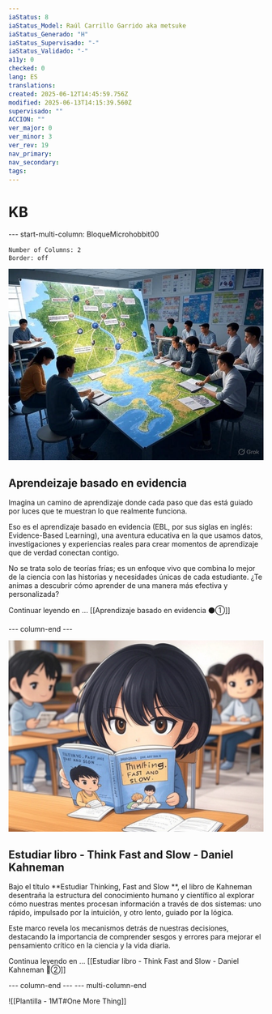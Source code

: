 ```yaml
---
iaStatus: 8
iaStatus_Model: Raúl Carrillo Garrido aka metsuke
iaStatus_Generado: "H"
iaStatus_Supervisado: "-"
iaStatus_Validado: "-"
a11y: 0
checked: 0
lang: ES
translations: 
created: 2025-06-12T14:45:59.756Z
modified: 2025-06-13T14:15:39.560Z
supervisado: ""
ACCION: ""
ver_major: 0
ver_minor: 3
ver_rev: 19
nav_primary: 
nav_secondary: 
tags:
---
```

# KB

--- start-multi-column: BloqueMicrohobbit00
```column-settings  
Number of Columns: 2
Border: off
```

![En un aula extremadamente futurista](PublicBrain/_resources/70d03ab2d37b52185f98fe6767c1fc01_MD5.jpg)
## Aprendeizaje basado en evidencia

Imagina un camino de aprendizaje donde cada paso que das está guiado por luces que te muestran lo que realmente funciona. 

Eso es el aprendizaje basado en evidencia (EBL, por sus siglas en inglés: Evidence-Based Learning), una aventura educativa en la que usamos datos, investigaciones y experiencias reales para crear momentos de aprendizaje que de verdad conectan contigo. 

No se trata solo de teorías frías; es un enfoque vivo que combina lo mejor de la ciencia con las historias y necesidades únicas de cada estudiante. ¿Te animas a descubrir cómo aprender de una manera más efectiva y personalizada?


Continuar leyendo en ... [[Aprendizaje basado en evidencia  ⚫①]]

 --- column-end ---

![Estudiante con el libro en la mano](PublicBrain/_resources/78bad2bc7ae27db996a7f1c67521151b_MD5.jpeg)
## Estudiar libro - Think Fast and Slow - Daniel Kahneman

Bajo el título **Estudiar Thinking, Fast and Slow **, el libro de Kahneman desentraña la estructura del conocimiento humano y científico al explorar cómo nuestras mentes procesan información a través de dos sistemas: uno rápido, impulsado por la intuición, y otro lento, guiado por la lógica. 

Este marco revela los mecanismos detrás de nuestras decisiones, destacando la importancia de comprender sesgos y errores para mejorar el pensamiento crítico en la ciencia y la vida diaria.

Continua leyendo en ... [[Estudiar libro - Think Fast and Slow - Daniel Kahneman 🔴②]]


 --- column-end ---
--- multi-column-end


![[Plantilla - 1MT#One More Thing]]



